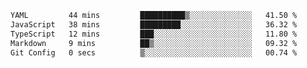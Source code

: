 <!--START_SECTION:waka-->

```txt
YAML         44 mins         ██████████▒░░░░░░░░░░░░░░   41.50 %
JavaScript   38 mins         █████████░░░░░░░░░░░░░░░░   36.32 %
TypeScript   12 mins         ███░░░░░░░░░░░░░░░░░░░░░░   11.80 %
Markdown     9 mins          ██▒░░░░░░░░░░░░░░░░░░░░░░   09.32 %
Git Config   0 secs          ▒░░░░░░░░░░░░░░░░░░░░░░░░   00.74 %
```

<!--END_SECTION:waka-->
